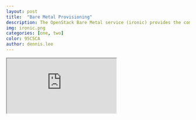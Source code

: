 ```yaml
---
layout: post
title:  "Bare Metal Provisioning"
description: The OpenStack Bare Metal service (ironic) provides the components required to provision and manage physical machines instead of virtual machines.
img: ironic.png
categories: [one, two]
color: 95C5CA
author: dennis.lee
---
```


<iframe src="https://docs.google.com/document/d/e/2PACX-1vSp8SxpTntdUltVKYGd9WDf-0mgw7fz9k32Ld8PY2ddcDVHGBQa7QZzNB2WI9z50OkbTQ9_2YBRgO-P/pub?embedded=true"></iframe>
